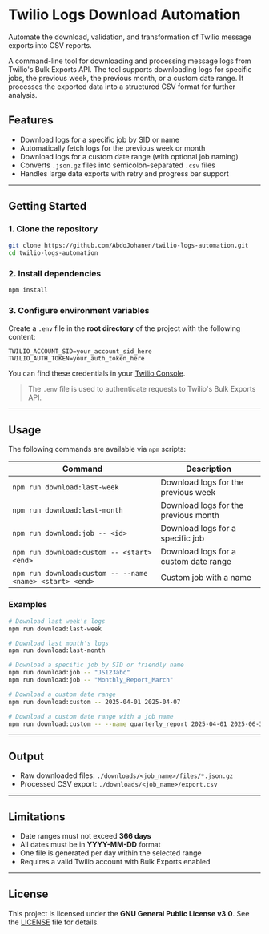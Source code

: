 # Twilio Logs Download Automation

Automate the download, validation, and transformation of Twilio message exports into CSV reports.

A command-line tool for downloading and processing message logs from Twilio's Bulk Exports API. The tool supports downloading logs for specific jobs, the previous week, the previous month, or a custom date range. It processes the exported data into a structured CSV format for further analysis.

## Features

- Download logs for a specific job by SID or name
- Automatically fetch logs for the previous week or month
- Download logs for a custom date range (with optional job naming)
- Converts `.json.gz` files into semicolon-separated `.csv` files
- Handles large data exports with retry and progress bar support

---

## Getting Started

### 1. Clone the repository

```bash
git clone https://github.com/AbdoJohanen/twilio-logs-automation.git
cd twilio-logs-automation
```

### 2. Install dependencies

```bash
npm install
```

### 3. Configure environment variables

Create a `.env` file in the **root directory** of the project with the following content:

```env
TWILIO_ACCOUNT_SID=your_account_sid_here
TWILIO_AUTH_TOKEN=your_auth_token_here
```

You can find these credentials in your [Twilio Console](https://www.twilio.com/console).

> The `.env` file is used to authenticate requests to Twilio's Bulk Exports API.

---

## Usage

The following commands are available via `npm` scripts:

| Command                          | Description                              |
|----------------------------------|------------------------------------------|
| `npm run download:last-week`     | Download logs for the previous week      |
| `npm run download:last-month`    | Download logs for the previous month     |
| `npm run download:job -- <id>`   | Download logs for a specific job         |
| `npm run download:custom -- <start> <end>` | Download logs for a custom date range |
| `npm run download:custom -- --name <name> <start> <end>` | Custom job with a name |

### Examples

```bash
# Download last week's logs
npm run download:last-week

# Download last month's logs
npm run download:last-month

# Download a specific job by SID or friendly name
npm run download:job -- "JS123abc"
npm run download:job -- "Monthly_Report_March"

# Download a custom date range
npm run download:custom -- 2025-04-01 2025-04-07

# Download a custom date range with a job name
npm run download:custom -- --name quarterly_report 2025-04-01 2025-06-30
```

---

## Output

- Raw downloaded files: `./downloads/<job_name>/files/*.json.gz`
- Processed CSV export: `./downloads/<job_name>/export.csv`

---

## Limitations

- Date ranges must not exceed **366 days**
- All dates must be in **YYYY-MM-DD** format
- One file is generated per day within the selected range
- Requires a valid Twilio account with Bulk Exports enabled

---

## License

This project is licensed under the **GNU General Public License v3.0**. See the [LICENSE](LICENSE) file for details.

